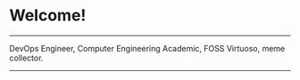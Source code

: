 # Welcome! 

---

DevOps Engineer, Computer Engineering Academic, FOSS Virtuoso, meme collector.

---
